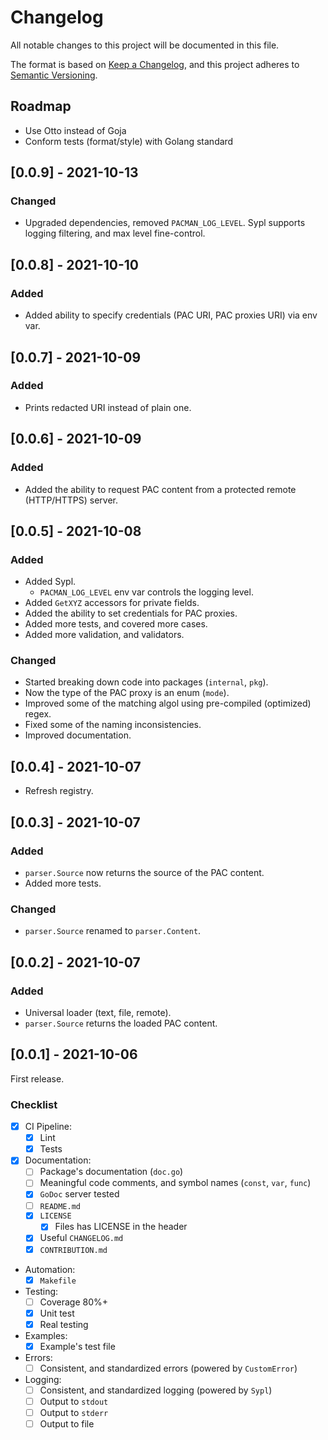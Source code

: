 # Changelog

All notable changes to this project will be documented in this file.

The format is based on [Keep a Changelog](https://keepachangelog.com/en/1.0.0/),
and this project adheres to [Semantic Versioning](https://semver.org/spec/v2.0.0.html).

## Roadmap

- Use Otto instead of Goja
- Conform tests (format/style) with Golang standard

## [0.0.9] - 2021-10-13
### Changed
- Upgraded dependencies, removed `PACMAN_LOG_LEVEL`. Sypl supports logging filtering, and max level fine-control.

## [0.0.8] - 2021-10-10
### Added
- Added ability to specify credentials (PAC URI, PAC proxies URI) via env var.

## [0.0.7] - 2021-10-09
### Added
- Prints redacted URI instead of plain one.

## [0.0.6] - 2021-10-09
### Added
- Added the ability to request PAC content from a protected remote (HTTP/HTTPS) server.

## [0.0.5] - 2021-10-08
### Added
- Added Sypl.
  - `PACMAN_LOG_LEVEL` env var controls the logging level.
- Added `GetXYZ` accessors for private fields.
- Added the ability to set credentials for PAC proxies.
- Added more tests, and covered more cases.
- Added more validation, and validators.

### Changed
- Started breaking down code into packages (`internal`, `pkg`).
- Now the type of the PAC proxy is an enum (`mode`).
- Improved some of the matching algol using pre-compiled (optimized) regex.
- Fixed some of the naming inconsistencies.
- Improved documentation.

## [0.0.4] - 2021-10-07

- Refresh registry.

## [0.0.3] - 2021-10-07
### Added
- `parser.Source` now returns the source of the PAC content.
- Added more tests.

### Changed
- `parser.Source` renamed to `parser.Content`.

## [0.0.2] - 2021-10-07
### Added
- Universal loader (text, file, remote).
- `parser.Source` returns the loaded PAC content.

## [0.0.1] - 2021-10-06

First release.

### Checklist

- [x] CI Pipeline:
  - [x] Lint
  - [x] Tests
- [x] Documentation:
  - [ ] Package's documentation (`doc.go`)
  - [ ] Meaningful code comments, and symbol names (`const`, `var`, `func`)
  - [x] `GoDoc` server tested
  - [ ] `README.md`
  - [x] `LICENSE`
    - [x] Files has LICENSE in the header
  - [x] Useful `CHANGELOG.md`
  - [x] `CONTRIBUTION.md`
- Automation:
  - [x] `Makefile`
- Testing:
  - [ ] Coverage 80%+
  - [x] Unit test
  - [x] Real testing
- Examples:
  - [x] Example's test file
- Errors:
  - [ ] Consistent, and standardized errors (powered by `CustomError`)
- Logging:
  - [ ] Consistent, and standardized logging (powered by `Sypl`)
  - [ ] Output to `stdout`
  - [ ] Output to `stderr`
  - [ ] Output to file
